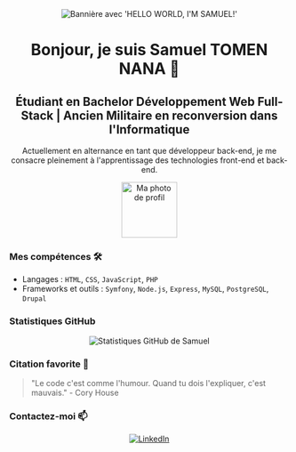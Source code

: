 <div align="center">
  <img src="https://files.oaiusercontent.com/file-xK51jUIeznmtiGX2DP1dXPxz?se=2024-01-09T13%3A24%3A17Z&sp=r&sv=2021-08-06&sr=b&rscc=max-age%3D31536000%2C%20immutable&rscd=attachment%3B%20filename%3Dcb47d00d-e03d-4ec4-b8ac-61c1407c2155.webp&sig=P6Jsw/58orkRa7d%2BEvXGWyXxYvcdjtc04UZOGwfUF6M%3D" alt="Bannière avec 'HELLO WORLD, I'M SAMUEL!'"/>
</div>

<h1 align="center">Bonjour, je suis Samuel TOMEN NANA 👋</h1>

<h2 align="center">Étudiant en Bachelor Développement Web Full-Stack | Ancien Militaire en reconversion dans l'Informatique</h2>

<p align="center">
  Actuellement en alternance en tant que développeur back-end, je me consacre pleinement à l'apprentissage des technologies front-end et back-end.
</p>

<p align="center">
  <img src="https://avatars.githubusercontent.com/u/113606314?v=4" width="100" height="100" alt="Ma photo de profil"/>
</p>

<h3>Mes compétences 🛠</h3>

- Langages : `HTML`, `CSS`, `JavaScript`, `PHP`
- Frameworks et outils : `Symfony`, `Node.js`, `Express`, `MySQL`, `PostgreSQL`, `Drupal`

<h3>Statistiques GitHub</h3>
<p align="center">
  <img src="https://github-readme-stats.vercel.app/api?username=samueltomen&show_icons=true" alt="Statistiques GitHub de Samuel"/>
</p>

<h3>Citation favorite 💬</h3>
<blockquote>
  "Le code c'est comme l'humour. Quand tu dois l'expliquer, c'est mauvais." - Cory House
</blockquote>

<h3>Contactez-moi 📫</h3>
<p align="center">
  <a href="https://www.linkedin.com/in/samuel-tomen-nana-b46ab9141">
    <img src="https://img.shields.io/badge/LinkedIn-0077B5?style=for-the-badge&logo=linkedin&logoColor=white" alt="LinkedIn"/>
  </a>
</p>
